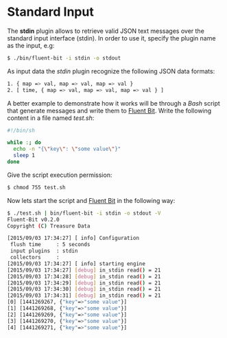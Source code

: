 # Standard Input

The __stdin__ plugin allows to retrieve valid JSON text messages over the standard input interface (stdin). In order to use it, specify the plugin name as the input, e.g:

```bash
$ ./bin/fluent-bit -i stdin -o stdout
```

As input data the _stdin_ plugin recognize the following JSON data formats:

```bash
1. { map => val, map => val, map => val }
2. [ time, { map => val, map => val, map => val } ]
```

A better example to demonstrate how it works will be through a _Bash_ script that generate messages and write them to [Fluent Bit](http://fluentbit.io). Write the following content in a file named _test.sh_:

```bash
#!/bin/sh

while :; do
  echo -n "{\"key\": \"some value\"}"
  sleep 1
done
```

Give the script execution permission:

```bash
$ chmod 755 test.sh
```

Now lets start the script and [Fluent Bit](http://fluentbit.io) in the following way:

```bash
$ ./test.sh | bin/fluent-bit -i stdin -o stdout -V
Fluent-Bit v0.2.0
Copyright (C) Treasure Data

[2015/09/03 17:34:27] [ info] Configuration
 flush time     : 5 seconds
 input plugins  : stdin
 collectors     :
[2015/09/03 17:34:27] [ info] starting engine
[2015/09/03 17:34:27] [debug] in_stdin read() = 21
[2015/09/03 17:34:28] [debug] in_stdin read() = 21
[2015/09/03 17:34:29] [debug] in_stdin read() = 21
[2015/09/03 17:34:30] [debug] in_stdin read() = 21
[2015/09/03 17:34:31] [debug] in_stdin read() = 21
[0] [1441269267, {"key"=>"some value"}]
[1] [1441269268, {"key"=>"some value"}]
[2] [1441269269, {"key"=>"some value"}]
[3] [1441269270, {"key"=>"some value"}]
[4] [1441269271, {"key"=>"some value"}]

```
